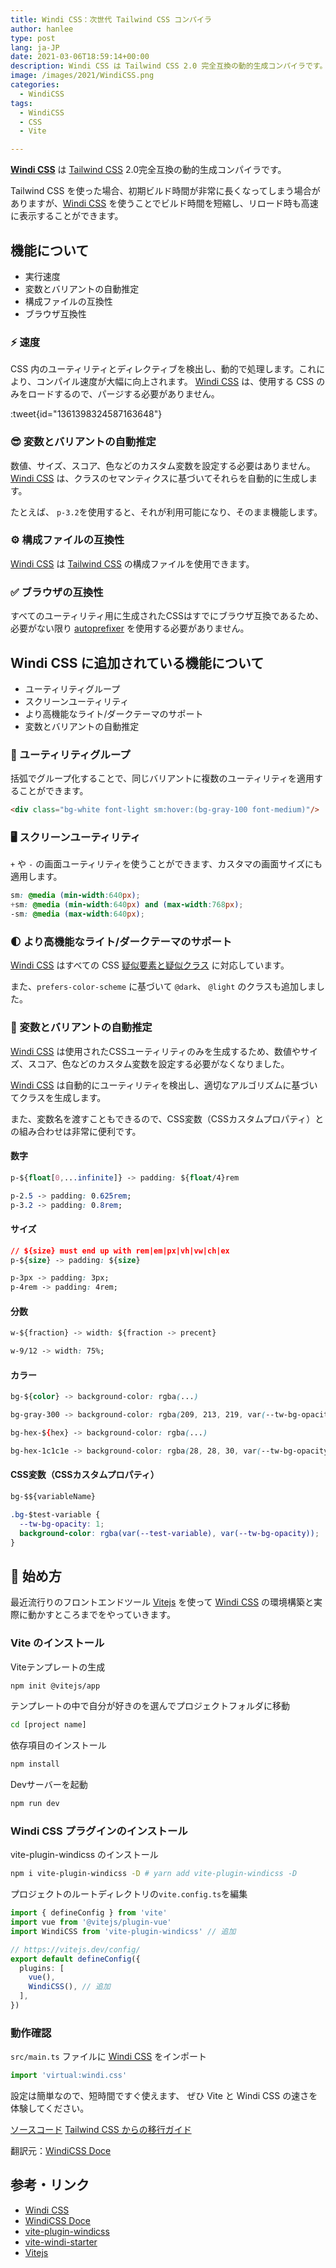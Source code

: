 ```yaml
---
title: Windi CSS：次世代 Tailwind CSS コンパイラ
author: hanlee
type: post
lang: ja-JP
date: 2021-03-06T18:59:14+00:00
description: Windi CSS は Tailwind CSS 2.0 完全互換の動的生成コンパイラです。
image: /images/2021/WindiCSS.png
categories:
  - WindiCSS
tags:
  - WindiCSS
  - CSS
  - Vite

---
```


[windi css]: https://github.com/windicss/windicss
[windicss doce]: https://windicss.netlify.app/
[tailwind css]: https://tailwindcss.com/docs
[autoprefixer]: https://autoprefixer.github.io/
[vitejs]: https://vitejs.dev/
[vite-plugin-windicss]: https://github.com/windicss/vite-plugin-windicss
[vite-windi-starter]: https://github.com/hannoeru/vite-windi-starter

[__Windi CSS__][windi css] は [Tailwind CSS] 2.0完全互換の動的生成コンパイラです。

Tailwind CSS を使った場合、初期ビルド時間が非常に長くなってしまう場合がありますが、[Windi CSS] を使うことでビルド時間を短縮し、リロード時も高速に表示することができます。

## 機能について

- 実行速度
- 変数とバリアントの自動推定
- 構成ファイルの互換性
- ブラウザ互換性

### ⚡️ 速度

CSS 内のユーティリティとディレクティブを検出し、動的で処理します。これにより、コンパイル速度が大幅に向上されます。 [Windi CSS] は、使用する CSS のみをロードするので、パージする必要がありません。

:tweet{id="1361398324587163648"}

### 😎 変数とバリアントの自動推定

数値、サイズ、スコア、色などのカスタム変数を設定する必要はありません。 [Windi CSS] は、クラスのセマンティクスに基づいてそれらを自動的に生成します。

たとえば、 `p-3.2`を使用すると、それが利用可能になり、そのまま機能します。

### ⚙️ 構成ファイルの互換性

[Windi CSS] は [Tailwind CSS] の構成ファイルを使用できます。

### ✅ ブラウザの互換性

すべてのユーティリティ用に生成されたCSSはすでにブラウザ互換であるため、必要がない限り [autoprefixer] を使用する必要がありません。

## Windi CSS に追加されている機能について

- ユーティリティグループ
- スクリーンユーティリティ
- より高機能なライト/ダークテーマのサポート
- 変数とバリアントの自動推定

### 🎳 ユーティリティグループ

括弧でグループ化することで、同じバリアントに複数のユーティリティを適用することができます。

```html
<div class="bg-white font-light sm:hover:(bg-gray-100 font-medium)"/>
```

### 🖥 スクリーンユーティリティ

 `+` や `-` の画面ユーティリティを使うことができます、カスタマの画面サイズにも適用します。

```css
sm: @media (min-width:640px);
+sm: @media (min-width:640px) and (max-width:768px);
-sm: @media (max-width:640px);
```

### 🌓 より高機能なライト/ダークテーマのサポート

[Windi CSS] はすべての CSS [疑似要素と疑似クラス](https://developer.mozilla.org/en-US/docs/Web/CSS/Pseudo-classes) に対応しています。

また、`prefers-color-scheme` に基づいて `@dark`、 `@light` のクラスも追加しました。

### 🤖 変数とバリアントの自動推定

[Windi CSS] は使用されたCSSユーティリティのみを生成するため、数値やサイズ、スコア、色などのカスタム変数を設定する必要がなくなりました。

[Windi CSS] は自動的にユーティリティを検出し、適切なアルゴリズムに基づいてクラスを生成します。

また、変数名を渡すこともできるので、CSS変数（CSSカスタムプロパティ）との組み合わせは非常に便利です。

#### 数字

```css
p-${float[0,...infinite]} -> padding: ${float/4}rem

p-2.5 -> padding: 0.625rem;
p-3.2 -> padding: 0.8rem;
```

#### サイズ

```css
// ${size} must end up with rem|em|px|vh|vw|ch|ex
p-${size} -> padding: ${size}

p-3px -> padding: 3px;
p-4rem -> padding: 4rem;
```

#### 分数

```css
w-${fraction} -> width: ${fraction -> precent}

w-9/12 -> width: 75%;
```

#### カラー

```css
bg-${color} -> background-color: rgba(...)

bg-gray-300 -> background-color: rgba(209, 213, 219, var(--tw-bg-opacity);

bg-hex-${hex} -> background-color: rgba(...)

bg-hex-1c1c1e -> background-color: rgba(28, 28, 30, var(--tw-bg-opacity));
```

#### CSS変数（CSSカスタムプロパティ）

```css
bg-$${variableName}

.bg-$test-variable {
  --tw-bg-opacity: 1;
  background-color: rgba(var(--test-variable), var(--tw-bg-opacity));
}
```

## 🔰 始め方

最近流行りのフロントエンドツール [Vitejs] を使って [Windi CSS] の環境構築と実際に動かすところまでをやっていきます。

### Vite のインストール

Viteテンプレートの生成

```bash
npm init @vitejs/app
```

テンプレートの中で自分が好きのを選んでプロジェクトフォルダに移動

```bash
cd [project name]
```

依存項目のインストール

```bash
npm install
```

Devサーバーを起動

```bash
npm run dev
```

### Windi CSS プラグインのインストール

vite-plugin-windicss のインストール

```bash
npm i vite-plugin-windicss -D # yarn add vite-plugin-windicss -D
```

プロジェクトのルートディレクトリの`vite.config.ts`を編集

```ts [vite.config.ts]
import { defineConfig } from 'vite'
import vue from '@vitejs/plugin-vue'
import WindiCSS from 'vite-plugin-windicss' // 追加

// https://vitejs.dev/config/
export default defineConfig({
  plugins: [
    vue(),
    WindiCSS(), // 追加
  ],
})
```

### 動作確認

`src/main.ts` ファイルに [Windi CSS] をインポート
```ts [src/main.ts]
import 'virtual:windi.css'
```

設定は簡単なので、短時間ですぐ使えます、
ぜひ Vite と Windi CSS の速さを体験してください。

[ソースコード][vite-windi-starter]
[Tailwind CSS からの移行ガイド](https://windicss.org/guide/migration.html)

翻訳元：[WindiCSS Doce]

## 参考・リンク

- [Windi CSS]
- [WindiCSS Doce]
- [vite-plugin-windicss]
- [vite-windi-starter]
- [Vitejs]
